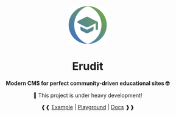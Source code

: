 <p align="center" style="text-align: center;">
    <img src="./repository/assets/erudit-animated.svg" width="100px" />
</p>

<h1 align="center">Erudit</h1>

<p align="center">
    <strong>Modern CMS for perfect community-driven educational sites 🤓</strong>
</p>

<p align="center">
🚧 This project is under heavy development!
</p>

<p align="center">
❰❰
    <a href="https://github.com/Gwynerva/erudit">Example</a>
    |
    <a href="https://github.com/Gwynerva/erudit">Playground</a>
    |
    <a href="https://github.com/Gwynerva/erudit">Docs</a>
❱❱
</p>
